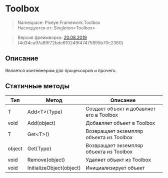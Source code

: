 # Toolbox
> Namespace: Pixeye.Framework.Toolbox<br>
> Наследуется от: Singleton\<Toolbox\>

> Версия фреймворка: [20.08.2019](https://github.com/dimmpixeye/ecs/tree/4d34ca97a89f72bde610249f47475895b70c2360)  (4d34ca97a89f72bde610249f47475895b70c2360)

## Описание
Является контейнером для процессоров и прочего.

## Статичные методы
| Тип             | Метод       | Описание  |
| --------------- |-------------| -----|
| T           | Add\<T\>(Type)  | Создает объект и добавляет его в Toolbox |
| void           | Add(object)  | Добавляет объект в Toolbox |
| T         | Get\<T\>()  | Возвращает экземпляр объекта из Toolbox |
| object         | Get(Type)  | Возвращает экземпляр объекта из Toolbox |
| void           | Remove(object)  | Удаляет объект из Toolbox |
| void           | InitializeObject(object)  | Инициализирует объект |